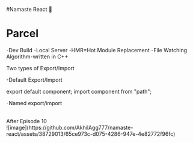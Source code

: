 #Namaste React 🚀

# Parcel
-Dev Build
-Local Server
-HMR=Hot Module Replacement
-File Watching Algorithm-written in C++


Two types of Export/Import

-Default Export/Import

export default component;
import component from "path";


-Named export/import

<br>
After Episode 10
<br>
![image](https://github.com/AkhilAgg777/namaste-react/assets/38729013/65ce973c-d075-4286-947e-4e82772f96fc)
<br>



